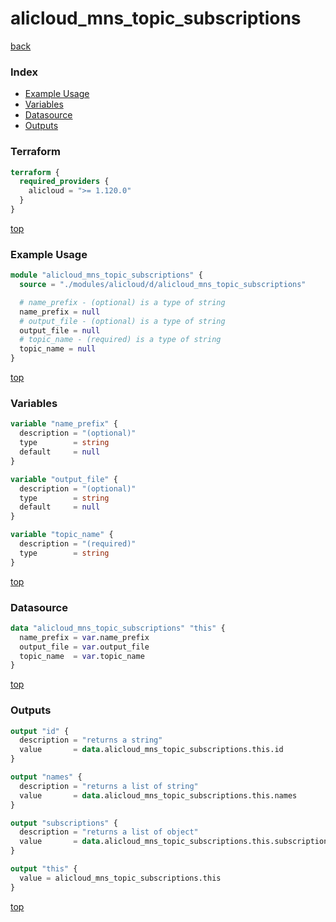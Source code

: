 # alicloud_mns_topic_subscriptions

[back](../alicloud.md)

### Index

- [Example Usage](#example-usage)
- [Variables](#variables)
- [Datasource](#datasource)
- [Outputs](#outputs)

### Terraform

```terraform
terraform {
  required_providers {
    alicloud = ">= 1.120.0"
  }
}
```

[top](#index)

### Example Usage

```terraform
module "alicloud_mns_topic_subscriptions" {
  source = "./modules/alicloud/d/alicloud_mns_topic_subscriptions"

  # name_prefix - (optional) is a type of string
  name_prefix = null
  # output_file - (optional) is a type of string
  output_file = null
  # topic_name - (required) is a type of string
  topic_name = null
}
```

[top](#index)

### Variables

```terraform
variable "name_prefix" {
  description = "(optional)"
  type        = string
  default     = null
}

variable "output_file" {
  description = "(optional)"
  type        = string
  default     = null
}

variable "topic_name" {
  description = "(required)"
  type        = string
}
```

[top](#index)

### Datasource

```terraform
data "alicloud_mns_topic_subscriptions" "this" {
  name_prefix = var.name_prefix
  output_file = var.output_file
  topic_name  = var.topic_name
}
```

[top](#index)

### Outputs

```terraform
output "id" {
  description = "returns a string"
  value       = data.alicloud_mns_topic_subscriptions.this.id
}

output "names" {
  description = "returns a list of string"
  value       = data.alicloud_mns_topic_subscriptions.this.names
}

output "subscriptions" {
  description = "returns a list of object"
  value       = data.alicloud_mns_topic_subscriptions.this.subscriptions
}

output "this" {
  value = alicloud_mns_topic_subscriptions.this
}
```

[top](#index)